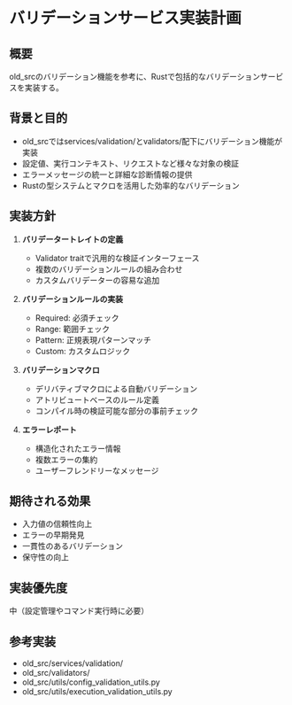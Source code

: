 # バリデーションサービス実装計画

## 概要
old_srcのバリデーション機能を参考に、Rustで包括的なバリデーションサービスを実装する。

## 背景と目的
- old_srcではservices/validation/とvalidators/配下にバリデーション機能が実装
- 設定値、実行コンテキスト、リクエストなど様々な対象の検証
- エラーメッセージの統一と詳細な診断情報の提供
- Rustの型システムとマクロを活用した効率的なバリデーション

## 実装方針
1. **バリデータートレイトの定義**
   - Validator<T> traitで汎用的な検証インターフェース
   - 複数のバリデーションルールの組み合わせ
   - カスタムバリデーターの容易な追加
   
2. **バリデーションルールの実装**
   - Required: 必須チェック
   - Range: 範囲チェック
   - Pattern: 正規表現パターンマッチ
   - Custom: カスタムロジック

3. **バリデーションマクロ**
   - デリバティブマクロによる自動バリデーション
   - アトリビュートベースのルール定義
   - コンパイル時の検証可能な部分の事前チェック

4. **エラーレポート**
   - 構造化されたエラー情報
   - 複数エラーの集約
   - ユーザーフレンドリーなメッセージ

## 期待される効果
- 入力値の信頼性向上
- エラーの早期発見
- 一貫性のあるバリデーション
- 保守性の向上

## 実装優先度
中（設定管理やコマンド実行時に必要）

## 参考実装
- old_src/services/validation/
- old_src/validators/
- old_src/utils/config_validation_utils.py
- old_src/utils/execution_validation_utils.py
